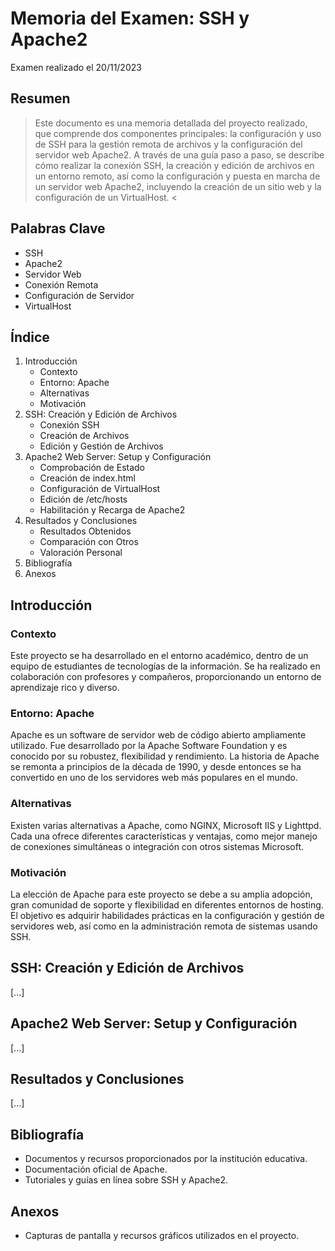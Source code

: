 # Memoria del Examen: SSH y Apache2
Examen realizado el 20/11/2023
## Resumen
> Este documento es una memoria detallada del proyecto realizado, que comprende dos componentes principales: la configuración y uso de SSH para la gestión remota de archivos y la configuración del servidor web Apache2. A través de una guía paso a paso, se describe cómo realizar la conexión SSH, la creación y edición de archivos en un entorno remoto, así como la configuración y puesta en marcha de un servidor web Apache2, incluyendo la creación de un sitio web y la configuración de un VirtualHost. <

## Palabras Clave
- SSH
- Apache2
- Servidor Web
- Conexión Remota
- Configuración de Servidor
- VirtualHost

## Índice
1. Introducción
   - Contexto
   - Entorno: Apache
   - Alternativas
   - Motivación
2. SSH: Creación y Edición de Archivos
   - Conexión SSH
   - Creación de Archivos
   - Edición y Gestión de Archivos
3. Apache2 Web Server: Setup y Configuración
   - Comprobación de Estado
   - Creación de index.html
   - Configuración de VirtualHost
   - Edición de /etc/hosts
   - Habilitación y Recarga de Apache2
4. Resultados y Conclusiones
   - Resultados Obtenidos
   - Comparación con Otros
   - Valoración Personal
5. Bibliografía
6. Anexos

## Introducción
### Contexto
Este proyecto se ha desarrollado en el entorno académico, dentro de un equipo de estudiantes de tecnologías de la información. Se ha realizado en colaboración con profesores y compañeros, proporcionando un entorno de aprendizaje rico y diverso.

### Entorno: Apache
Apache es un software de servidor web de código abierto ampliamente utilizado. Fue desarrollado por la Apache Software Foundation y es conocido por su robustez, flexibilidad y rendimiento. La historia de Apache se remonta a principios de la década de 1990, y desde entonces se ha convertido en uno de los servidores web más populares en el mundo.

### Alternativas
Existen varias alternativas a Apache, como NGINX, Microsoft IIS y Lighttpd. Cada una ofrece diferentes características y ventajas, como mejor manejo de conexiones simultáneas o integración con otros sistemas Microsoft.

### Motivación
La elección de Apache para este proyecto se debe a su amplia adopción, gran comunidad de soporte y flexibilidad en diferentes entornos de hosting. El objetivo es adquirir habilidades prácticas en la configuración y gestión de servidores web, así como en la administración remota de sistemas usando SSH.

## SSH: Creación y Edición de Archivos
[...]

## Apache2 Web Server: Setup y Configuración
[...]

## Resultados y Conclusiones
[...]

## Bibliografía
- Documentos y recursos proporcionados por la institución educativa.
- Documentación oficial de Apache.
- Tutoriales y guías en línea sobre SSH y Apache2.

## Anexos
- Capturas de pantalla y recursos gráficos utilizados en el proyecto.
